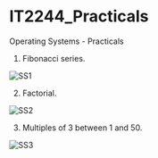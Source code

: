 # IT2244_Practicals
Operating Systems - Practicals

01) Fibonacci series.

![SS1](https://github.com/user-attachments/assets/4c4962d8-2a70-47bb-80ac-b7ae1b6a8e29)


02) Factorial.

![SS2](https://github.com/user-attachments/assets/344e86a4-7194-4e77-bdd2-2fc3a17fdf86)


03) Multiples of 3 between 1 and 50.

![SS3](https://github.com/user-attachments/assets/f7910c4f-3a54-4b2f-ae5b-66546f8ad93e)
